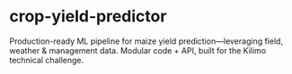 # crop-yield-predictor
Production-ready ML pipeline for maize yield prediction—leveraging field, weather &amp; management data. Modular code + API, built for the Kilimo technical challenge.
